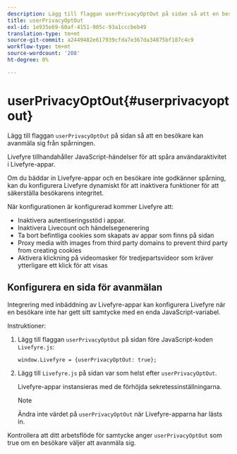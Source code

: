 ```yaml
---
description: Lägg till flaggan userPrivacyOptOut på sidan så att en besökare kan avanmäla sig från spårningen.
title: userPrivacyOptOut
exl-id: 1e935e69-60af-4151-905c-93a1cccbeb49
translation-type: tm+mt
source-git-commit: a2449482e617939cfda7e367da34875bf187c4c9
workflow-type: tm+mt
source-wordcount: '208'
ht-degree: 0%

---
```


# userPrivacyOptOut{#userprivacyoptout}

Lägg till flaggan `userPrivacyOptOut` på sidan så att en besökare kan avanmäla sig från spårningen.

Livefyre tillhandahåller JavaScript-händelser för att spåra användaraktivitet i Livefyre-appar.

Om du bäddar in Livefyre-appar och en besökare inte godkänner spårning, kan du konfigurera Livefyre dynamiskt för att inaktivera funktioner för att säkerställa besökarens integritet.

När konfigurationen är konfigurerad kommer Livefyre att:

* Inaktivera autentiseringsstöd i appar.
* Inaktivera Livecount och händelsegenerering
* Ta bort befintliga cookies som skapats av appar som finns på sidan
* Proxy media with images from third party domains to prevent third party from creating cookies
* Aktivera klickning på videomasker för tredjepartsvideor som kräver ytterligare ett klick för att visas

## Konfigurera en sida för avanmälan

Integrering med inbäddning av Livefyre-appar kan konfigurera Livefyre när en besökare inte har gett sitt samtycke med en enda JavaScript-variabel.

Instruktioner:

1. Lägg till flaggan `userPrivacyOptOut` på sidan före JavaScript-koden `Livefyre.js`:

   ```
   window.Livefyre = {userPrivacyOptOut: true};
   ```

1. Lägg till `Livefyre.js` på sidan var som helst efter `userPrivacyOptOut`.

   Livefyre-appar instansieras med de förhöjda sekretessinställningarna.

   >[!NOTE]
   >
   >Ändra inte värdet på `userPrivacyOptOut` när Livefyre-apparna har lästs in.

Kontrollera att ditt arbetsflöde för samtycke anger `userPrivacyOptOut` som true om en besökare väljer att avanmäla sig.
